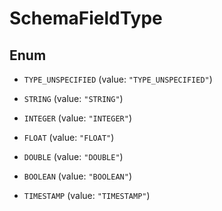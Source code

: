 

# SchemaFieldType

## Enum


* `TYPE_UNSPECIFIED` (value: `"TYPE_UNSPECIFIED"`)

* `STRING` (value: `"STRING"`)

* `INTEGER` (value: `"INTEGER"`)

* `FLOAT` (value: `"FLOAT"`)

* `DOUBLE` (value: `"DOUBLE"`)

* `BOOLEAN` (value: `"BOOLEAN"`)

* `TIMESTAMP` (value: `"TIMESTAMP"`)




